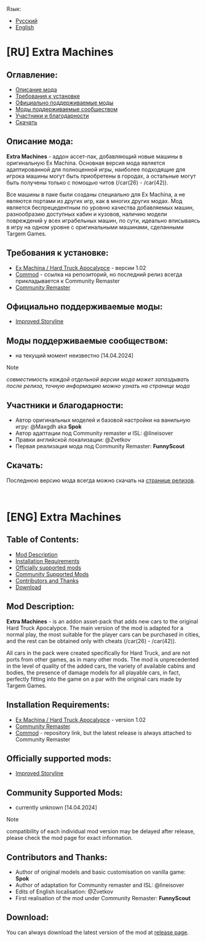 Язык:
- [Русский](#[RU]-Extra-Machines)
- [English](#[ENG]-Extra-Machines)

# [RU] Extra Machines
## Оглавление:
- [Описание мода](#Описание-мода)
- [Требования к установке](#Требования-к-установке)
- [Официально поддерживаемые моды](#Официально-поддерживаемые-моды)
- [Моды поддерживаемые сообществом](#Моды-поддерживаемые-сообществом)
- [Участники и благодарности](#Участники-и-благодарности)
- [Скачать](#Скачать)

## Описание мода:
**Extra Machines** - аддон ассет-пак, добавляющий новые машины в оригинальную Ex Machina. Основная версия мода является адаптированной для полноценной игры, наиболее подходящие для игрока машины могут быть приобретены в городах, а остальные могут быть получены только с помощью читов (/car(26) - /car(42)).

Все машины в паке были созданы специально для Ex Machina, а не являются портами из других игр, как в многих других модах. Мод является беспрецедентным по уровню качества добавляемых машин, разнообразию доступных кабин и кузовов, наличию модели повреждений у всех играбельных машин, по сути, идеально вписываясь в игру на одном уровне с оригинальными машинами, сделанными Targem Games.

## Требования к установке:
* [Ex Machina / Hard Truck Apocalypce](https://store.steampowered.com/app/285500) - версии 1.02
* [Commod](https://github.com/Zvetkov/ComMod) - ссылка на репозиторий, но последний релиз всегда прикладывается к Community Remaster
* [Community Remaster](https://github.com/DeusExMachinaTeam/EM-CommunityPatch)

## Официально поддерживаемые моды:
* [Improved Storyline](https://github.com/zatinu322/ImprovedStoryline)

## Моды поддерживаемые сообществом:
* на текущий момент неизвестно [14.04.2024]

>[!NOTE]
>*совместимость каждой отдельной версии мода может запаздывать после релиза, точную информацию можно узнать на странице мода*

## Участники и благодарности:
* Автор оригинальных моделей и базовой настройки на ванильную игру: @Maxgdh aka **Spok**
* Автор адаптации под Community remaster и ISL: @lineisover
* Правки английской локализации: @Zvetkov
* Первая реализация мода под Community Remaster: **FunnyScout**

## Скачать:
Последнюю версию мода всегда можно скачать на [странице релизов](https://github.com/lineisover/ExtraMachinesCP/releases).

</br>

# [ENG] Extra Machines

## Table of Contents:
- [Mod Description](#Mod-Description)
- [Installation Requirements](#Installation-Requirements)
- [Officially supported mods](#Officially-supported-mods)
- [Community Supported Mods](#Community-Supported-Mods)
- [Contributors and Thanks](#Contributors-and-Thanks)
- [Download](#Download)

## Mod Description:
**Extra Machines** - is an addon asset-pack that adds new cars to the original Hard Truck Apocalypce. The main version of the mod is adapted for a normal play, the most suitable for the player cars can be purchased in cities, and the rest can be obtained only with cheats (/car(26) - /car(42)).

All cars in the pack were created specifically for Hard Truck, and are not ports from other games, as in many other mods. The mod is unprecedented in the level of quality of the added cars, the variety of available cabins and bodies, the presence of damage models for all playable cars, in fact, perfectly fitting into the game on a par with the original cars made by Targem Games.

## Installation Requirements:
* [Ex Machina / Hard Truck Apocalypce](https://store.steampowered.com/app/285500) - version 1.02
* [Community Remaster](https://github.com/DeusExMachinaTeam/EM-CommunityPatch)
* [Commod](https://github.com/Zvetkov/ComMod) - repository link, but the latest release is always attached to Community Remaster

## Officially supported mods:
* [Improved Storyline](https://github.com/zatinu322/ImprovedStoryline)

## Community Supported Mods:
* currently unknown [14.04.2024]

>[!NOTE]
>compatibility of each individual mod version may be delayed after release, please check the mod page for exact information.

## Contributors and Thanks:
* Author of original models and basic customisation on vanilla game: **Spok**
* Author of adaptation for Community remaster and ISL: @lineisover
* Edits of English localisation: @Zvetkov
* First realisation of the mod under Community Remaster: **FunnyScout**

## Download:
You can always download the latest version of the mod at [release page](https://github.com/lineisover/ExtraMachinesCP/releases).
